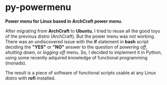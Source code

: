 # py-powermenu

**Power menu for Linux based in ArchCraft power menu.**

After migrating from **ArchCraft** to **Ubuntu**, I tried to reuse all the good toys of the previous distro (ArchCraft). But the power menu was not working. There was an undiscovered issue with the **if** statement in **bash** script deciding the **"YES"** or **"NO"** answer to the question of *powering off*, *shutting down*, or *logging off* menu. So, I decided to implement it in Python, using some recently adquired knowledge of functional programming (monads).

The result is a piece of software of functional scripts usable at any Linux distro with **rofi** installed.
